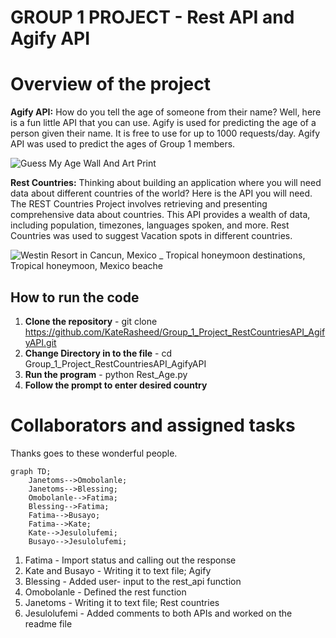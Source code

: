 # GROUP 1 PROJECT - Rest API and Agify API

# Overview of the project
**Agify API:**  How do you tell the age of someone from their name? Well, here is a fun little API that you can use. Agify is used for predicting the age of a person given their name. It is free to use for up to 1000 requests/day. Agify API was used to predict the ages of Group 1 members.

![Guess My Age Wall And Art Print](https://github.com/KateRasheed/Group_1_Project_RestCountriesAPI_AgifyAPI/assets/127479723/5e65f028-c289-4262-b2f9-520283eaa85f)

**Rest Countries:** Thinking about building an application where you will need data about different countries of the world? Here is the API you will need. The REST Countries Project involves retrieving and presenting comprehensive data about countries. This API provides a wealth of data, including population, timezones, languages spoken, and more. Rest Countries was used to suggest Vacation spots in different countries.

![Westin Resort in Cancun, Mexico _ Tropical honeymoon destinations, Tropical honeymoon, Mexico beache](https://github.com/KateRasheed/Group_1_Project_RestCountriesAPI_AgifyAPI/assets/127479723/a180288e-d767-4ee3-a43b-09f81242b81f)


## How to run the code 
1. **Clone the repository** - git clone https://github.com/KateRasheed/Group_1_Project_RestCountriesAPI_AgifyAPI.git
2. **Change Directory in to the file** - cd Group_1_Project_RestCountriesAPI_AgifyAPI
3. **Run the program** - python Rest_Age.py
4. **Follow the prompt to enter desired country**
   

# Collaborators and assigned tasks
Thanks goes to these wonderful people.


```mermaid
graph TD;
    Janetoms-->Omobolanle;
    Janetoms-->Blessing;
    Omobolanle-->Fatima;
    Blessing-->Fatima;
    Fatima-->Busayo;
    Fatima-->Kate;
    Kate-->Jesulolufemi;
    Busayo-->Jesulolufemi;
```

 
1. Fatima - Import status and calling out the response
2. Kate and Busayo - Writing it to text file; Agify
3. Blessing - Added user- input to the rest_api function
4. Omobolanle - Defined the rest function
5. Janetoms - Writing it to text file; Rest countries
6. Jesulolufemi - Added comments to both APIs and worked on the readme file
